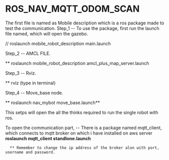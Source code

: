 # ROS_NAV_MQTT_ODOM_SCAN

The first file is named as Mobile description which is a ros package made to test the communication. 
  Step_1 -- To use the package, first run the launch file named, which will open the gazebo.
  
  // roslaunch mobile_robot_description main.launch 
              
  Step_2 --  AMCL FILE.
  
  ** roslaunch mobile_robot_description amcl_plus_map_server.launch 
  
  Step_3 --  Rviz.
  
  ** rviz  (type in terminal)
              
  Step_4 --  Move_base node.
  
  ** roslaunch nav_mybot move_base.launch**
              
This setps will open the all the thinks required to run the single robot with ros. 


To open the communication part, 
  -- There is a package named mqtt_client, which connects to mqtt broker on which i have installed on aws server
   **roslaunch mqtt_client standlone.launch**
      
      ** Remember to change the ip address of the broker alon with port, username and password. 
  
  
